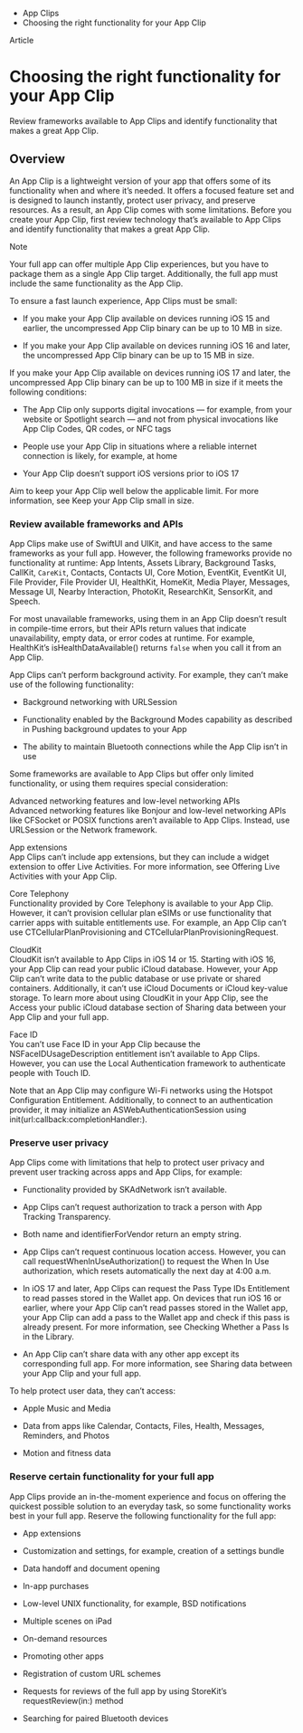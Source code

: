 

- App Clips
-  Choosing the right functionality for your App Clip 

Article

# Choosing the right functionality for your App Clip

Review frameworks available to App Clips and identify functionality that makes a great App Clip.

## Overview

An App Clip is a lightweight version of your app that offers some of its functionality when and where it’s needed. It offers a focused feature set and is designed to launch instantly, protect user privacy, and preserve resources. As a result, an App Clip comes with some limitations. Before you create your App Clip, first review technology that’s available to App Clips and identify functionality that makes a great App Clip.

Note

Your full app can offer multiple App Clip experiences, but you have to package them as a single App Clip target. Additionally, the full app must include the same functionality as the App Clip.

To ensure a fast launch experience, App Clips must be small:

- If you make your App Clip available on devices running iOS 15 and earlier, the uncompressed App Clip binary can be up to 10 MB in size.

- If you make your App Clip available on devices running iOS 16 and later, the uncompressed App Clip binary can be up to 15 MB in size.

If you make your App Clip available on devices running iOS 17 and later, the uncompressed App Clip binary can be up to 100 MB in size if it meets the following conditions:

- The App Clip only supports digital invocations — for example, from your website or Spotlight search — and not from physical invocations like App Clip Codes, QR codes, or NFC tags

- People use your App Clip in situations where a reliable internet connection is likely, for example, at home

- Your App Clip doesn’t support iOS versions prior to iOS 17

Aim to keep your App Clip well below the applicable limit. For more information, see Keep your App Clip small in size.

### Review available frameworks and APIs

App Clips make use of SwiftUI and UIKit, and have access to the same frameworks as your full app. However, the following frameworks provide no functionality at runtime: App Intents, Assets Library, Background Tasks, CallKit, `CareKit`, Contacts, Contacts UI, Core Motion, EventKit, EventKit UI, File Provider, File Provider UI, HealthKit, HomeKit, Media Player, Messages, Message UI, Nearby Interaction, PhotoKit, ResearchKit, SensorKit, and Speech.

For most unavailable frameworks, using them in an App Clip doesn’t result in compile-time errors, but their APIs return values that indicate unavailability, empty data, or error codes at runtime. For example, HealthKit’s isHealthDataAvailable() returns `false` when you call it from an App Clip.

App Clips can’t perform background activity. For example, they can’t make use of the following functionality:

- Background networking with URLSession

- Functionality enabled by the Background Modes capability as described in Pushing background updates to your App

- The ability to maintain Bluetooth connections while the App Clip isn’t in use

Some frameworks are available to App Clips but offer only limited functionality, or using them requires special consideration:

Advanced networking features and low-level networking APIs  
Advanced networking features like Bonjour and low-level networking APIs like CFSocket or POSIX functions aren’t available to App Clips. Instead, use URLSession or the Network framework.

App extensions  
App Clips can’t include app extensions, but they can include a widget extension to offer Live Activities. For more information, see Offering Live Activities with your App Clip.

Core Telephony  
Functionality provided by Core Telephony is available to your App Clip. However, it can’t provision cellular plan eSIMs or use functionality that carrier apps with suitable entitlements use. For example, an App Clip can’t use CTCellularPlanProvisioning and CTCellularPlanProvisioningRequest.

CloudKit  
CloudKit isn’t available to App Clips in iOS 14 or 15. Starting with iOS 16, your App Clip can read your public iCloud database. However, your App Clip can’t write data to the public database or use private or shared containers. Additionally, it can’t use iCloud Documents or iCloud key-value storage. To learn more about using CloudKit in your App Clip, see the Access your public iCloud database section of Sharing data between your App Clip and your full app.

Face ID  
You can’t use Face ID in your App Clip because the NSFaceIDUsageDescription entitlement isn’t available to App Clips. However, you can use the Local Authentication framework to authenticate people with Touch ID.

Note that an App Clip may configure Wi-Fi networks using the Hotspot Configuration Entitlement. Additionally, to connect to an authentication provider, it may initialize an ASWebAuthenticationSession using init(url:callback:completionHandler:).

### Preserve user privacy

App Clips come with limitations that help to protect user privacy and prevent user tracking across apps and App Clips, for example:

- Functionality provided by SKAdNetwork isn’t available.

- App Clips can’t request authorization to track a person with App Tracking Transparency.

- Both name and identifierForVendor return an empty string.

- App Clips can’t request continuous location access. However, you can call requestWhenInUseAuthorization() to request the When In Use authorization, which resets automatically the next day at 4:00 a.m.

- In iOS 17 and later, App Clips can request the Pass Type IDs Entitlement to read passes stored in the Wallet app. On devices that run iOS 16 or earlier, where your App Clip can’t read passes stored in the Wallet app, your App Clip can add a pass to the Wallet app and check if this pass is already present. For more information, see Checking Whether a Pass Is in the Library.

- An App Clip can’t share data with any other app except its corresponding full app. For more information, see Sharing data between your App Clip and your full app.

To help protect user data, they can’t access:

- Apple Music and Media

- Data from apps like Calendar, Contacts, Files, Health, Messages, Reminders, and Photos

- Motion and fitness data

### Reserve certain functionality for your full app

App Clips provide an in-the-moment experience and focus on offering the quickest possible solution to an everyday task, so some functionality works best in your full app. Reserve the following functionality for the full app:

- App extensions

- Customization and settings, for example, creation of a settings bundle

- Data handoff and document opening

- In-app purchases

- Low-level UNIX functionality, for example, BSD notifications

- Multiple scenes on iPad

- On-demand resources

- Promoting other apps

- Registration of custom URL schemes

- Requests for reviews of the full app by using StoreKit’s requestReview(in:) method

- Searching for paired Bluetooth devices

